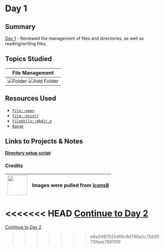 # Day 1

## Summary

[Day 1](day_1.rb) - Reviewed the management of files and directories, as well as reading/writing files.

## Topics Studied

|                                                             File Management                                                              |
| :--------------------------------------------------------------------------------------------------------------------------------------: |
| ![Folder](https://img.icons8.com/dusk/64/000000/folder-invoices.png) ![Add Folder](https://img.icons8.com/dusk/64/000000/add-folder.png) |

## Resources Used

- [`File::open`](https://ruby-doc.org/core-2.5.3/File.html#method-c-open)
- [`File::exist?`](https://ruby-doc.org/core-2.5.3/File.html#method-c-exist-3F)
- [`FileUtils::mkdir_p`](https://ruby-doc.org/stdlib-2.5.3/libdoc/fileutils/rdoc/FileUtils.html#method-c-mkdir_p)
- [`Range`](https://ruby-doc.org/core-2.5.3/Range.html)

## Links to Projects & Notes

[**Directory setup script**](day_1.rb)

### Credits

| <img src="https://upload.wikimedia.org/wikipedia/commons/7/78/Icons8_logo.jpg" width="64px"> | <p>Images were pulled from [Icons8](https://icons8.com/icons)</p> |
| -------------------------------------------------------------------------------------------- | ----------------------------------------------------------------- |

<<<<<<< HEAD
[Continue to Day 2](./../Day%202/README.md)
=======
[Continue to Day 2](./../Day%202/README.md#Summary)
>>>>>>> e8a34670254f6c9d796a0c7593073feee789105f
